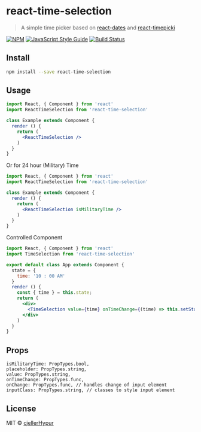 # react-time-selection

> A simple time picker based on [react-dates](https://github.com/airbnb/react-dates) and [react-timepicki](https://github.com/senthilraj/react-timepicki)

[![NPM](https://img.shields.io/npm/v/react-time-selection.svg)](https://www.npmjs.com/package/react-time-selection) [![JavaScript Style Guide](https://img.shields.io/badge/code_style-airbnb-brightgreen.svg)](https://github.com/airbnb/javascript) [![Build Status](https://travis-ci.org/cjellerHypur/react-time-selection.svg?branch=master)](https://travis-ci.org/cjellerHypur/react-time-selection)

## Install

```bash
npm install --save react-time-selection
```

## Usage

```jsx
import React, { Component } from 'react'
import ReactTimeSelection from 'react-time-selection'

class Example extends Component {
  render () {
    return (
      <ReactTimeSelection />
    )
  }
}
```

Or for 24 hour (Military) Time

```jsx
import React, { Component } from 'react'
import ReactTimeSelection from 'react-time-selection'

class Example extends Component {
  render () {
    return (
      <ReactTimeSelection isMilitaryTime />
    )
  }
}
```

Controlled Component

```jsx
import React, { Component } from 'react'
import TimeSelection from 'react-time-selection'

export default class App extends Component {
  state = {
    time: '10 : 00 AM'
  }
  render () {
    const { time } = this.state;
    return (
      <div>
        <TimeSelection value={time} onTimeChange={(time) => this.setState({time})} />
      </div>
    )
  }
}

```

## Props

```
isMilitaryTime: PropTypes.bool,
placeholder: PropTypes.string,
value: PropTypes.string,
onTimeChange: PropTypes.func,
onChange: PropTypes.func, // handles change of input element
inputClass: PropTypes.string, // classes to style input element
```

## License

MIT © [cjellerHypur](https://github.com/cjellerHypur)
